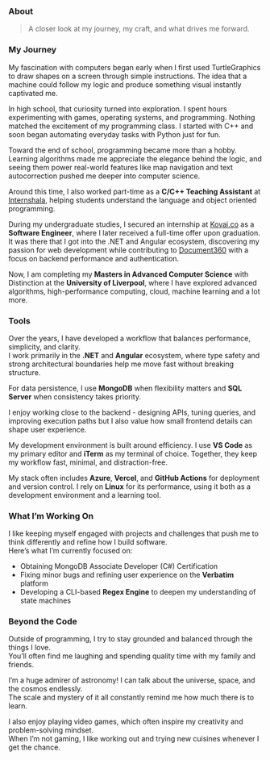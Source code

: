 ### About

> A closer look at my journey, my craft, and what drives me forward.

### My Journey

My fascination with computers began early when I first used TurtleGraphics to draw shapes on a screen through simple instructions. The idea that a machine could follow my logic and produce something visual instantly captivated me.

In high school, that curiosity turned into exploration. I spent hours experimenting with games, operating systems, and programming. Nothing matched the excitement of my programming class. I started with C++ and soon began automating everyday tasks with Python just for fun.

Toward the end of school, programming became more than a hobby. Learning algorithms made me appreciate the elegance behind the logic, and seeing them power real-world features like map navigation and text autocorrection pushed me deeper into computer science.

Around this time, I also worked part-time as a **C/C++ Teaching Assistant** at [Internshala](https://internshala.com/), helping students understand the language and object oriented programming.

During my undergraduate studies, I secured an internship at [Kovai.co](https://www.kovai.co/) as a **Software Engineer**, where I later received a full-time offer upon graduation. It was there that I got into the .NET and Angular ecosystem, discovering my passion for web development while contributing to [Document360](https://document360.com/) with a focus on backend performance and authentication.

Now, I am completing my **Masters in Advanced Computer Science** with Distinction at the **University of Liverpool**, where I have explored advanced algorithms, high-performance computing, cloud, machine learning and a lot more. 

### Tools

Over the years, I have developed a workflow that balances performance, simplicity, and clarity.  
I work primarily in the **.NET** and **Angular** ecosystem, where type safety and strong architectural boundaries help me move fast without breaking structure.

For data persistence, I use **MongoDB** when flexibility matters and **SQL Server** when consistency takes priority.

I enjoy working close to the backend - designing APIs, tuning queries, and improving execution paths but I also value how small frontend details can shape user experience.

My development environment is built around efficiency. I use **VS Code** as my primary editor and **iTerm** as my terminal of choice. Together, they keep my workflow fast, minimal, and distraction-free.

My stack often includes **Azure**, **Vercel**, and **GitHub Actions** for deployment and version control. I rely on **Linux** for its performance, using it both as a development environment and a learning tool.

### What I’m Working On

I like keeping myself engaged with projects and challenges that push me to think differently and refine how I build software.  
Here’s what I’m currently focused on:
- Obtaining MongoDB Associate Developer (C#) Certification
- Fixing minor bugs and refining user experience on the **Verbatim** platform  
- Developing a CLI-based **Regex Engine** to deepen my understanding of state machines

### Beyond the Code

Outside of programming, I try to stay grounded and balanced through the things I love.  
You’ll often find me laughing and spending quality time with my family and friends.

I’m a huge admirer of astronomy! I can talk about the universe, space, and the cosmos endlessly.  
The scale and mystery of it all constantly remind me how much there is to learn.

I also enjoy playing video games, which often inspire my creativity and problem-solving mindset.  
When I’m not gaming, I like working out and trying new cuisines whenever I get the chance.